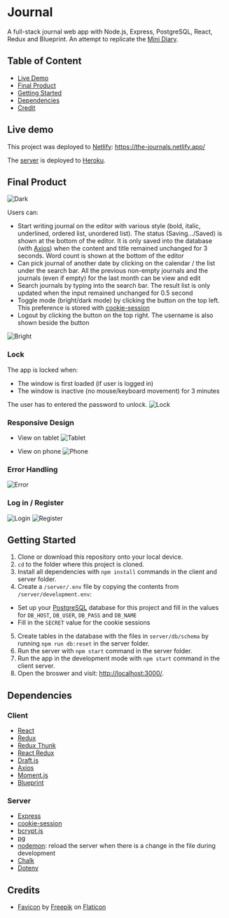 # Journal

A full-stack journal web app with Node.js, Express, PostgreSQL, React, Redux and Blueprint. An attempt to replicate the [Mini Diary](https://github.com/samuelmeuli/mini-diary).

## Table of Content

- [Live Demo](#live-demo)
- [Final Product](#final-product)
- [Getting Started](#getting-started)
- [Dependencies](#dependencies)
- [Credit](#credit)

## Live demo

This project was deployed to [Netlify](https://www.netlify.com/):
https://the-journals.netlify.app/

The [server](https://pet--api.herokuapp.com/) is deployed to [Heroku](https://journal---api.herokuapp.com/).

## Final Product

![Dark](./docs/dark.png)

Users can:

- Start writing journal on the editor with various style (bold, italic, underlined, ordered list, unordered list). The status (Saving.../Saved) is shown at the bottom of the editor. It is only saved into the database (with [Axios](https://axios-http.com/)) when the content and title remained unchanged for 3 seconds. Word count is shown at the bottom of the editor
- Can pick journal of another date by clicking on the calendar / the list under the search bar. All the previous non-empty journals and the journals (even if empty) for the last month can be view and edit
- Search journals by typing into the search bar. The result list is only updated when the input remained unchanged for 0.5 second
- Toggle mode (bright/dark mode) by clicking the button on the top left. This preference is stored with [cookie-session](https://github.com/expressjs/cookie-session)
- Logout by clicking the button on the top right. The username is also shown beside the button

![Bright](./docs/bright.png)

### Lock

The app is locked when:

- The window is first loaded (if user is logged in)
- The window is inactive (no mouse/keyboard movement) for 3 minutes

The user has to entered the password to unlock.
![Lock](./docs/lock.png)

### Responsive Design

- View on tablet
  ![Tablet](./docs/tablet.png)

- View on phone
  ![Phone](./docs/mobile.png)

### Error Handling

![Error](./docs/error.png)

### Log in / Register

![Login](./docs/login.png)
![Register](./docs/register.png)

## Getting Started

1. Clone or download this repository onto your local device.
2. `cd` to the folder where this project is cloned.
3. Install all dependencies with `npm install` commands in the client and server folder.
4. Create a `/server/.env` file by copying the contents from `/server/development.env`:

- Set up your [PostgreSQL](https://www.postgresql.org/) database for this project and fill in the values for `DB_HOST`, `DB_USER`, `DB_PASS` and `DB_NAME`
- Fill in the `SECRET` value for the cookie sessions

5. Create tables in the database with the files in `server/db/schema` by running `npm run db:reset` in the server folder.
6. Run the server with `npm start` command in the server folder.
7. Run the app in the development mode with `npm start` command in the client server.
8. Open the broswer and visit: [http://localhost:3000/](http://localhost:3000/).

## Dependencies

### Client

- [React](https://en.reactjs.org/)
- [Redux](https://redux.js.org/)
- [Redux Thunk](https://github.com/reduxjs/redux-thunk)
- [React Redux](https://react-redux.js.org/)
- [Draft.js](https://draftjs.org/)
- [Axios](https://axios-http.com/)
- [Moment.js](https://momentjs.com/)
- [Blueprint](https://blueprintjs.com/)

### Server

- [Express](https://expressjs.com/)
- [cookie-session](https://github.com/expressjs/cookie-session)
- [bcrypt.js](https://github.com/dcodeIO/bcrypt.js)
- [pg](https://www.npmjs.com/package/pg)
- [nodemon](https://nodemon.io/): reload the server when there is a change in the file during development
- [Chalk](https://github.com/chalk/chalk)
- [Dotenv](https://github.com/motdotla/dotenv)

## Credits

- [Favicon](https://www.flaticon.com/free-icon/feather_96255) by [Freepik](https://www.flaticon.com/authors/freepik) on [Flaticon](https://www.flaticon.com/)
